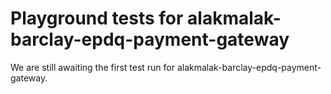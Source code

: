# Playground tests for alakmalak-barclay-epdq-payment-gateway
We are still awaiting the first test run for alakmalak-barclay-epdq-payment-gateway.
